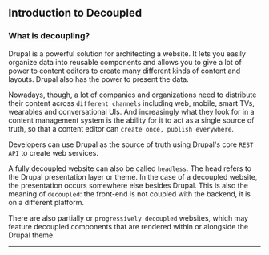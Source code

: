 ## Introduction to Decoupled

### What is decoupling?

Drupal is a powerful solution for architecting a website. It lets you easily organize data into reusable components and allows you to give a lot of power to content editors to create many different kinds of content and layouts. Drupal also has the power to present the data. 

Nowadays, though, a lot of companies and organizations need to distribute their content across `different channels` including web, mobile, smart TVs, wearables and conversational UIs. And increasingly what they look for in a content management system is the ability for it to act as a single source of truth, so that a content editor can `create once, publish everywhere`.

Developers can use Drupal as the source of truth using Drupal's core `REST API` to create web services.

A fully decoupled website can also be called `headless`. The head refers to the Drupal presentation layer or theme. In the case of a decoupled website, the presentation occurs somewhere else besides Drupal. This is also the meaning of `decoupled`: the front-end is not coupled with the backend, it is on a different platform.

There are also partially or `progressively decoupled` websites, which may feature decoupled components that are rendered within or alongside the 
Drupal theme.

---
